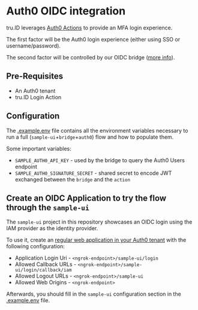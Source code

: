 # Auth0 OIDC integration

tru.ID leverages [Auth0 Actions](https://auth0.com/docs/customize/actions) to provide an MFA login experience.

The first factor will be the Auth0 login experience (either using SSO or username/password).

The second factor will be controlled by our OIDC bridge ([more info](../bridge/README.md)).

## Pre-Requisites

* An Auth0 tenant
* tru.ID Login Action

## Configuration

The [.example.env](./.example.env) file contains all the environment variables necessary to run a
full (`sample-ui`+`bridge`+`auth0`) flow and how to populate them.

Some important variables:

* `SAMPLE_AUTH0_API_KEY` - used by the bridge to query the Auth0 Users endpoint
* `SAMPLE_AUTH0_SIGNATURE_SECRET` - shared secret to encode JWT exchanged between the `bridge` and the `action`

## Create an OIDC Application to try the flow through the `sample-ui`

The `sample-ui` project in this repository showcases an OIDC login using the IAM provider as the identity provider.

To use it, create an [regular web application in your Auth0 tenant](https://auth0.com/docs/get-started/applications) 
with the following configuration:

* Application Login Uri - `<ngrok-endpoint>/sample-ui/login`
* Allowed Callback URLs - `<ngrok-endpoint>/sample-ui/login/callback/iam`
* Allowed Logout URLs - `<ngrok-endpoint>/sample-ui`
* Allowed Web Origins - `<ngrok-endpoint>`

Afterwards, you should fill in the `sample-ui` configuration section in the [.example.env](./.example.env) file.
